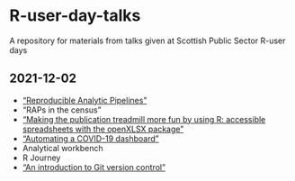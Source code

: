 # R-user-day-talks
A repository for materials from talks given at Scottish Public Sector R-user days

## 2021-12-02

* [“Reproducible Analytic Pipelines”](https://github.com/DataScienceScotland/R-user-day-talks/raw/main/2021-12-02/RAPs%20introduction.pptx)
* “RAPs in the census”
* [“Making the publication treadmill more fun by using R: accessible spreadsheets with the openXLSX package”](https://github.com/DataScienceScotland/openxlsx_intro)
* [“Automating a COVID-19 dashboard”](https://github.com/DataScienceScotland/R-user-day-talks/raw/main/2021-12-02/COVID-19%20Dashboard.pptx)
* Analytical workbench
* R Journey
* [“An introduction to Git version control”](https://github.com/DataScienceScotland/R-user-day-talks/raw/main/2021-12-02/Git%20version%20control%20tutorial.pptx)
